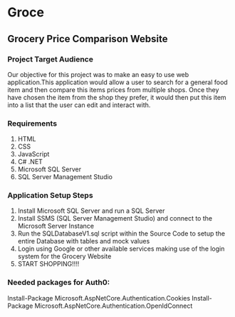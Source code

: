 # Groce

## Grocery Price Comparison Website

### Project Target Audience

Our objective for this project was to make an easy to use web application.This application  would allow a user to search for a general food item and then compare this items prices from multiple shops. Once they have chosen the item from the shop they prefer, it would then put this item into a list that the user can edit and interact with.

### Requirements

1. HTML
2. CSS
3. JavaScript
4. C# .NET
5. Microsoft SQL Server
6. SQL Server Management Studio

### Application Setup Steps

1. Install Microsoft SQL Server and run a SQL Server
2. Install SSMS (SQL Server Management Studio) and connect to the Microsoft Server Instance
3. Run the SQLDatabaseV1.sql script within the Source Code to setup the entire Database with tables and mock values
4. Login using Google or other available services making use of the login system for the Grocery Website
5. START SHOPPING!!!!

### Needed packages for Auth0:

Install-Package Microsoft.AspNetCore.Authentication.Cookies
Install-Package Microsoft.AspNetCore.Authentication.OpenIdConnect
